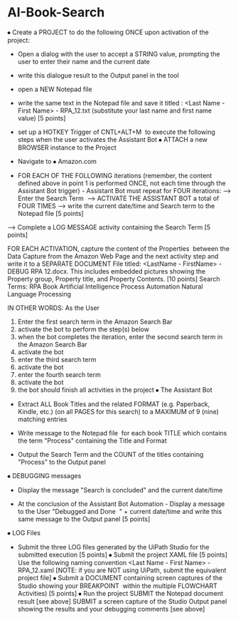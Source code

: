 # AI-Book-Search
⦁	Create a PROJECT to do the following ONCE upon activation of the project:
- Open a dialog with the user to accept a STRING value, prompting the user to enter their name and the current date
- write this dialogue result to the Output panel in the tool 
- open a NEW Notepad file
- write the same text in the Notepad file and save it titled : <Last Name - First Name> - RPA_12.txt (substitute your last name and first name value) [5 points]
 
 


- set up a HOTKEY Trigger of CNTL+ALT+M  to execute the following steps when the user activates the Assistant Bot 
⦁	ATTACH a new BROWSER instance to the Project
- Navigate to ⦁	Amazon.com 
- FOR EACH OF THE FOLLOWING iterations (remember, the content defined above in point 1 is performed ONCE, not each time through the Assistant Bot trigger) - Assistant Bot must repeat for FOUR iterations:
--> Enter the Search Term 
--> ACTIVATE THE ASSISTANT BOT a total of FOUR TIMES
--> write the current date/time and Search term to the Notepad file [5 points]
 

--> Complete a LOG MESSAGE activity containing the Search Term [5 points]
 

FOR EACH ACTIVATION, capture the content of the Properties  between the Data Capture from the Amazon Web Page and the next activity step and write it to a SEPARATE DOCUMENT File titled: <LastName - FirstName> - DEBUG RPA 12.docx. This includes embedded pictures showing the Property group, Property title, and Property Contents. [10 points]
Search Terms:
RPA Book
Artificial Intelligence
Process Automation
Natural Language Processing

IN OTHER WORDS: As the User
1) Enter the first search term in the Amazon Search Bar
2) activate the bot to perform the step(s) below
3) when the bot completes the iteration, enter the second search term in the Amazon Search Bar
4) activate the bot
5) enter the third search term
6) activate the bot
7) enter the fourth search term
8) activate the bot
9) the bot should finish all activities in the project
⦁	The Assistant Bot 
- Extract ALL Book Titles and the related FORMAT (e.g. Paperback, Kindle, etc.) (on all PAGES for this search) to a MAXIMUM of 9 (nine) matching entries 
- Write message to the Notepad file  for each book TITLE which contains the term "Process" containing the Title and Format 
 

- Output the Search Term and the COUNT of the titles containing "Process" to the Output panel 
 
⦁	DEBUGGING messages
- Display the message "Search is concluded" and the current date/time
 

- At the conclusion of the Assistant Bot Automation - Display a message to the User "Debugged and Done  " + current date/time and write this same message to the Output panel [5 points]

 

⦁	LOG Files
- Submit the three LOG files generated by the UiPath Studio for the submitted execution [5 points]
⦁	Submit the project XAML file [5 points]
Use the following naming convention <Last Name - First Name> - RPA_12.xaml
[NOTE: if you are NOT using UiPath, submit the equivalent project file]
⦁	Submit a DOCUMENT containing screen captures of the Studio showing your BREAKPOINT  within the multiple FLOWCHART Activities) [5 points]
⦁	Run the project
SUBMIT the Notepad document result [see above]
SUBMIT a screen capture of the Studio Output panel showing the results and your 
debugging comments [see above]

